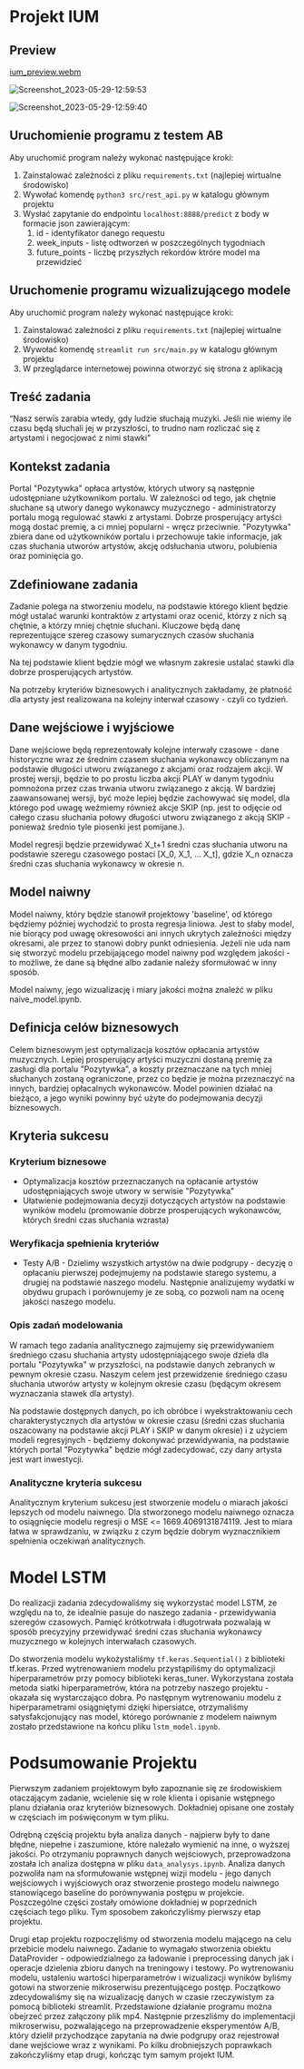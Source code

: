 # Projekt IUM

## Preview

[ium_preview.webm](https://github.com/Newtoneiro/IUM_Song_Popularity_Classifier/assets/79006719/a8bf2cc0-dd04-4857-b16d-42f1fba1a522)

![Screenshot_2023-05-29-12:59:53](https://github.com/Newtoneiro/IUM_Song_Popularity_Classifier/assets/79006719/8fa4b759-e509-42a9-964a-cd44a43c7068)

![Screenshot_2023-05-29-12:59:40](https://github.com/Newtoneiro/IUM_Song_Popularity_Classifier/assets/79006719/3a7acdba-30df-46b7-a006-111d830c6ebe)

## Uruchomienie programu z testem AB

Aby uruchomić program należy wykonać następujące kroki:

1. Zainstalować zależności z pliku `requirements.txt` (najlepiej wirtualne środowisko)
2. Wywołać komendę `python3 src/rest_api.py` w katalogu głównym projektu
3. Wysłać zapytanie do endpointu `localhost:8888/predict` z body w formacie json zawierającym:
   1. id - identyfikator danego requestu
   2. week_inputs - listę odtworzeń w poszczególnych tygodniach
   3. future_points - liczbę przyszłych rekordów ktróre model ma przewidzieć

## Uruchomenie programu wizualizującego modele

Aby uruchomić program należy wykonać następujące kroki:

1. Zainstalować zależności z pliku `requirements.txt` (najlepiej wirtualne środowisko)
2. Wywołać komendę `streamlit run src/main.py` w katalogu głównym projektu
3. W przeglądarce internetowej powinna otworzyć się strona z aplikacją

## Treść zadania

“Nasz serwis zarabia wtedy, gdy ludzie słuchają muzyki. Jeśli nie wiemy ile czasu będą słuchali jej w przyszłości, to trudno nam rozliczać się z artystami i negocjować z nimi stawki”

## Kontekst zadania

Portal "Pozytywka" opłaca artystów, których utwory są następnie udostępniane użytkownikom portalu. W zależności od tego, jak chętnie słuchane są utwory danego wykonawcy muzycznego - administratorzy portalu mogą regulować stawki z artystami. Dobrze prosperujący artyści mogą dostać premię, a ci mniej popularni - wręcz przeciwnie. "Pozytywka" zbiera dane od użytkowników portalu i przechowuje takie informacje, jak czas słuchania utworów artystów, akcję odsłuchania utworu, polubienia oraz pominięcia go.

## Zdefiniowane zadania

Zadanie polega na stworzeniu modelu, na podstawie którego klient będzie mógł ustalać warunki kontraktów z artystami oraz ocenić, którzy z nich są chętnie, a którzy mniej chętnie słuchani. Kluczowe będą danę reprezentujące szereg czasowy sumarycznych czasów słuchania wykonawcy w danym tygodniu.

Na tej podstawie klient będzie mógł we własnym zakresie ustalać stawki dla dobrze prosperujących artystów.

Na potrzeby kryteriów biznesowych i analitycznych zakładamy, że płatność dla artysty jest realizowana na kolejny interwał czasowy - czyli co tydzień.

## Dane wejściowe i wyjściowe

Dane wejściowe będą reprezentowały kolejne interwały czasowe - dane historyczne wraz ze średnim czasem słuchania wykonawcy obliczanym na podstawie długości utworu związanego z akcjami oraz rodzajem akcji. W prostej wersji, będzie to po prostu liczba akcji PLAY w danym tygodniu pomnożona przez czas trwania utworu związanego z akcją. W bardziej zaawansowanej wersji, być może lepiej będzie zachowywać się model, dla którego pod uwagę weźmiemy również akcje SKIP (np. jest to odjęcie od całego czasu słuchania połowy długości utworu związanego z akcją SKIP - ponieważ średnio tyle piosenki jest pomijane.).

Model regresji będzie przewidywać X_t+1 średni czas słuchania utworu na podstawie szeregu czasowego postaci [X_0, X_1, ... X_t],
gdzie X_n oznacza średni czas słuchania wykonawcy w okresie n.

## Model naiwny

Model naiwny, który będzie stanowił projektowy 'baseline', od którego będziemy później wychodzić to prosta regresja liniowa. Jest to słaby model, nie biorący pod uwagę okresowości ani innych ukrytych zależności między okresami, ale przez to stanowi dobry punkt odniesienia. Jeżeli nie uda nam się stworzyć modelu przebijającego model naiwny pod względem jakości - to możliwe, że dane są błędne albo zadanie należy sformułować w inny sposób.

Model naiwny, jego wizualizację i miary jakości można znaleźć w pliku naive_model.ipynb.

## Definicja celów biznesowych

Celem biznesowym jest optymalizacja kosztów opłacania artystów muzycznych. Lepiej prosperujący artyści muzyczni dostaną premię za zasługi dla portalu "Pozytywka", a koszty przeznaczane na tych mniej słuchanych zostaną ograniczone, przez co będzie je można przeznaczyć na innych, bardziej opłacalnych wykonawców. Model powinien działać na bieżąco, a jego wyniki powinny być użyte do podejmowania decyzji biznesowych.

## Kryteria sukcesu

### Kryterium biznesowe

- Optymalizacja kosztów przeznaczanych na opłacanie artystów udostępniających swoje utwory w serwisie "Pozytywka"
- Ułatwienie podejmowania decyzji dotyczących artystów na podstawie wyników modelu (promowanie dobrze prosperujących wykonawców, których średni czas słuchania wzrasta)

### Weryfikacja spełnienia kryteriów

- Testy A/B - Dzielimy wszystkich artystów na dwie podgrupy - decyzję o opłacaniu pierwszej podejmujemy na podstawie starego systemu, a drugiej na podstawie naszego modelu. Następnie analizujemy wydatki w obydwu grupach i porównujemy je ze sobą, co pozwoli nam na ocenę jakości naszego modelu.

### Opis zadań modelowania

W ramach tego zadania analitycznego zajmujemy się przewidywaniem średniego czasu słuchania artysty udostępniającego swoje dzieła dla portalu "Pozytywka" w przyszłości, na podstawie danych zebranych w pewnym okresie czasu. Naszym celem jest przewidzenie średniego czasu słuchania utworów artysty w kolejnym okresie czasu (będącym okresem wyznaczania stawek dla artysty).

Na podstawie dostępnych danych, po ich obróbce i wyekstraktowaniu cech charakterystycznych dla artystów w okresie czasu (średni czas słuchania oszacowany na podstawie akcji PLAY i SKIP w danym okresie) i z użyciem modeli regresyjnych - będziemy dokonywać przewidywania, na podstawie których portal "Pozytywka" będzie mógł zadecydować, czy dany artysta jest wart inwestycji.

### Analityczne kryteria sukcesu

Analitycznym kryterium sukcesu jest stworzenie modelu o miarach jakości lepszych od modelu naiwnego. Dla stworzonego modelu naiwnego oznacza to osiągnięcie modelu regresji o MSE <= 1669.4069131874119. Jest to miara łatwa w sprawdzaniu, w związku z czym będzie dobrym wyznacznikiem spełnienia oczekiwań analitycznych.

# Model LSTM

Do realizacji zadania zdecydowaliśmy się wykorzystać model LSTM, ze względu na to, że idealnie pasuje do naszego zadania - przewidywania szeregów czasowych. Pamięć krótkotrwała i długotrwała pozwalają w sposób precyzyjny przewidywać średni czas słuchania wykonawcy muzycznego w kolejnych interwałach czasowych.

Do stworzenia modelu wykożystaliśmy `tf.keras.Sequential()` z biblioteki tf.keras. Przed wytrenowaniem modelu przystąpiliśmy do optymalizacji hiperparametrów przy pomocy biblioteki keras_tuner. Wykorzystana została metoda siatki hiperparametrów, która na potrzeby naszego projektu - okazała się wystarczająco dobra. Po następnym wytrenowaniu modelu z hiperparametrami osiągniętymi dzięki hipersiatce, otrzymaliśmy satysfakcjonujący nas model, którego porównanie z modelem naiwnym zostało przedstawione na końcu pliku `lstm_model.ipynb`.

# Podsumowanie Projektu

Pierwszym zadaniem projektowym było zapoznanie się ze środowiskiem otaczającym zadanie, wcielenie się w role klienta i opisanie wstępnego planu działania oraz kryteriów biznesowych. Dokładniej opisane one zostały w częściach im poświęconym w tym pliku.

Odrębną częścią projektu była analiza danych - najpierw były to dane błędne, niepełne i zaszumione, które należało wymienić na inne, o wyższej jakości. Po otrzymaniu poprawnych danych wejściowych, przeprowadzona została ich analiza dostępna w pliku `data_analysys.ipynb`. Analiza danych pozwoliła nam na sformułowanie wstępnej wizji modelu - jego danych wejściowych i wyjściowych oraz stworzenie prostego modelu naiwnego stanowiącego baseline do porównywania postępu w projekcie. Poszczególne części zostały omówione dokładniej w poprzednich częściach tego pliku. Tym sposobem zakończyliśmy pierwszy etap projektu.

Drugi etap projektu rozpoczęliśmy od stworzenia modelu mającego na celu przebicie modelu naiwnego. Zadanie to wymagało stworzenia obiektu DataProvider - odpowiedzialnego za ładowanie i preprocessing danych jak i operacje dzielenia zbioru danych na treningowy i testowy. Po wytrenowaniu modelu, ustaleniu wartości hiperparametrów i wizualizacji wyników byliśmy gotowi na stworzenie mikroserwisu prezentującego postęp. Początkowo zdecydowaliśmy się na wizualizację danych w czasie rzeczywistym za pomocą biblioteki streamlit. Przedstawione działanie programu można obejrzeć przez załączony plik mp4. Następnie przeszliśmy do implementacji mikroserwisu, pozwalającego na przeprowadzenie eksperymentów A/B, który dzielił przychodzące zapytania na dwie podgrupy oraz rejestrował dane wejściowe wraz z wynikami. Po kilku drobniejszych poprawkach zakończyliśmy etap drugi, kończąc tym samym projekt IUM.
